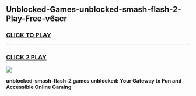 
## Unblocked-Games-unblocked-smash-flash-2-Play-Free-v6acr
<h3>
<a href="https://premium76.site?title=unblocked-smash-flash-2&ref=23A">CLICK TO PLAY</a></h3>
<hr>

<h3>
<a href="https://premium76.site?title=unblocked-smash-flash-2&ref=23A">CLICK 2 PLAY</a>
  
</h3>

<a href="https://premium76.site?title=unblocked-smash-flash-2&ref=23A"><img src="https://clearcache.store/games.png"></a>


**unblocked-smash-flash-2 games unblocked: Your Gateway to Fun and Accessible Online Gaming**
